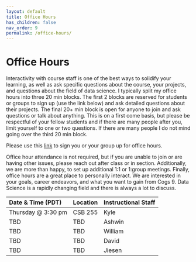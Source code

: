 ```yaml
---
layout: default
title: Office Hours
has_children: false
nav_order: 9
permalink: /office-hours/
---
```

# Office Hours
Interactivity with course staff is one of the best ways to solidify your learning, as well as ask specific questions about the course, your projects, and questions about the field of data science. I typically split my office hours into three 20 min blocks. The first 2 blocks are reserved for students or groups to sign up (use the link below) and ask detailed questions about their projects. The final 20+ min block is open for anyone to join and ask questions or talk about anything. This is on a first come basis, but please be respectful of your fellow students and if there are many people after you, limit yourself to one or two questions. If there are many people I do not mind going over the third 20 min block.

Please use this [link](https://docs.google.com/spreadsheets/d/1jtsbQL55JvpUGZjcG13DoCZRYn6nAzpSX5dWE48yVAc/edit?usp=sharing) to sign you or your group up for office hours.

Office hour attendance is not required, but if you are unable to join or are having other issues, please reach out after class or in section. Additionally, we are more than happy, to set up additional 1:1 or 1:group meetings. Finally, office hours are a great place to personally interact. We are interested in your goals, career endeavors, and what you want to gain from Cogs 9. Data Science is a rapidly changing field and there is always a lot to discuss.


| Date & Time (PDT)   | Location              | Instructional Staff |
|:--------------------|:----------------------|:------------------- |
| Thursday @ 3:30 pm  | CSB 255               | Kyle                |
| TBD                 | TBD                   | Ashwin              |
| TBD                 | TBD                   | William             |
| TBD                 | TBD                   | David               |
| TBD                 | TBD                   | Jiesen              |

